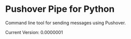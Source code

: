Pushover Pipe for Python  
========================  

Command line tool for sending messages using Pushover.  

Current Version: 0.0000001
